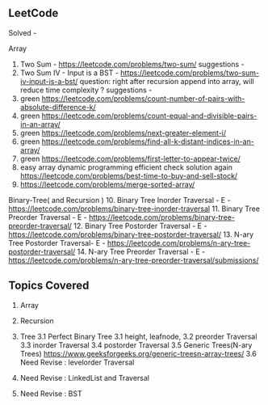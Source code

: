 
## LeetCode
Solved -

Array
1.  Two Sum - https://leetcode.com/problems/two-sum/
    suggestions -
2. Two Sum IV - Input is a BST - https://leetcode.com/problems/two-sum-iv-input-is-a-bst/
    question: right after recursion append into array, will reduce time complexity ?
    suggestions -
3.  green https://leetcode.com/problems/count-number-of-pairs-with-absolute-difference-k/
4.  green https://leetcode.com/problems/count-equal-and-divisible-pairs-in-an-array/
5. green https://leetcode.com/problems/next-greater-element-i/
6. green https://leetcode.com/problems/find-all-k-distant-indices-in-an-array/
7. green https://leetcode.com/problems/first-letter-to-appear-twice/
8. easy array dynamic programming efficient check solution again https://leetcode.com/problems/best-time-to-buy-and-sell-stock/
9. https://leetcode.com/problems/merge-sorted-array/

Binary-Tree( and Recursion )
10. Binary Tree Inorder Traversal - E - https://leetcode.com/problems/binary-tree-inorder-traversal
11. Binary Tree Preorder Traversal - E - https://leetcode.com/problems/binary-tree-preorder-traversal/ 
12. Binary Tree Postorder Traversal - E - https://leetcode.com/problems/binary-tree-postorder-traversal/
13. N-ary Tree Postorder Traversal- E - https://leetcode.com/problems/n-ary-tree-postorder-traversal/
14. N-ary Tree Preorder Traversal - E - https://leetcode.com/problems/n-ary-tree-preorder-traversal/submissions/

## Topics Covered
1. Array
2. Recursion
3. Tree
    3.1 Perfect Binary Tree
    3.1 height, leafnode,
    3.2 preorder Traversal
    3.3 inorder Traversal
    3.4 postorder Traversal
    3.5 Generic Trees(N-ary Trees)
        https://www.geeksforgeeks.org/generic-treesn-array-trees/
    3.6 Need Revise : levelorder Traversal

4. Need Revise : LinkedList and Traversal
5. Need Revise : BST